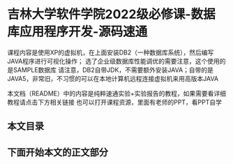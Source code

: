 # 吉林大学软件学院2022级必修课-数据库应用程序开发-源码速通
课程内容是使用XP的虚拟机，在上面安装DB2（一种数据库系统），然后编写JAVA程序进行可视化操作；
选了企业级数据库性能调优的需要注意，这个使用的是SAMPLE数据库
请注意，DB2自带JDK，不需要额外安装JAVA；自带的是JAVA5，非常旧，不习惯的可以在本地计算机远程连接虚拟机来用高版本JAVA

本文档（README）中的内容是纯粹速通实验+实验报告的教程，如果需要看详细教程请点击下方相关链接
也可以打开课程资源，里面有老师的PPT，看PPT自学
## 本文目录
下面开始本文的正文部分
---
